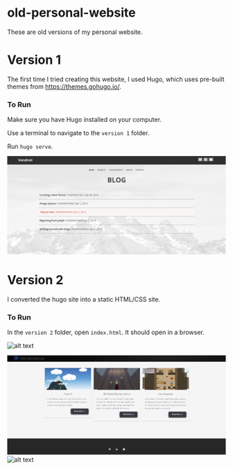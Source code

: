 # old-personal-website
These are old versions of my personal website.

# Version 1

The first time I tried creating this website, I used Hugo, which uses pre-built themes from https://themes.gohugo.io/.

### To Run

Make sure you have Hugo installed on your computer. 

Use a terminal to navigate to the `version 1` folder.

Run `hugo serve`.

![alt text](images/v1.PNG)

# Version 2

I converted the hugo site into a static HTML/CSS site.

### To Run

In the `version 2` folder, open `index.html`. It should open in a browser.

![alt text](images/v2.PNG)


![alt text](images/v3.PNG)
![alt text](images/v4.PNG)
